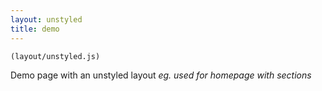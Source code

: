 ```yaml
---
layout: unstyled
title: demo
---
```


`(layout/unstyled.js)`

Demo page with an unstyled layout *eg. used for homepage with sections*

<DemoComponent data={testData} />
